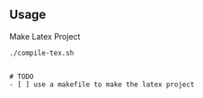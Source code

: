 Usage
---


Make Latex Project
```
./compile-tex.sh


# TODO 
- [ ] use a makefile to make the latex project
```
